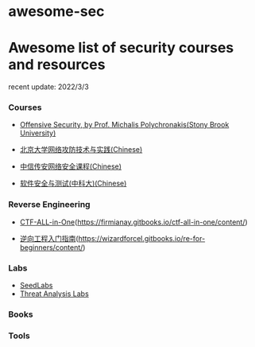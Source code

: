 # awesome-sec

# Awesome list of security courses and resources

recent update: 2022/3/3

### Courses

 - [Offensive Security, by Prof. Michalis Polychronakis(Stony Brook University)](https://www3.cs.stonybrook.edu/~mikepo/CSE363/2020/schedule/)

 - [北京大学网络攻防技术与实践(Chinese)](https://bbs.pku.edu.cn/v2/post-read-single.php?bid=1220&type=0&postid=7427036)

 - [中信传安网络安全课程(Chinese)](https://c4pr1c3.github.io/cuc-wiki/)

 - [软件安全与测试(中科大)(Chinese)](http://staff.ustc.edu.cn/~sycheng/sst/index-cn.html)


### Reverse Engineering

 - [CTF-ALL-in-One](Chinese)(https://firmianay.gitbooks.io/ctf-all-in-one/content/)

 - [逆向工程入门指南](Chinese)(https://wizardforcel.gitbooks.io/re-for-beginners/content/)

### Labs

 - [SeedLabs](https://seedsecuritylabs.org)
 - [Threat Analysis Labs](https://www.yurenliu.com/labs)

### Books

### Tools



